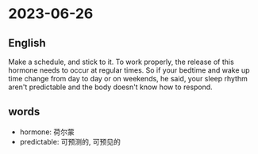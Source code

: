 # 2023-06-26

## English
Make a schedule, and stick to it. To work
properly, the release of this hormone
needs to occur at regular times. So if your
bedtime and wake up time change from
day to day or on weekends, he said, your
sleep rhythm aren't predictable and the
body doesn't know how to respond.

## words
* hormone: 荷尔蒙
* predictable: 可预测的, 可预见的
